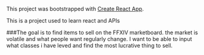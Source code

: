 This project was bootstrapped with [Create React App](https://github.com/facebook/create-react-app).

This is a project used to learn react and APIs

###The goal is to find items to sell on the FFXIV marketboard.
the market is volatile and what people want regularly change. I want to be able to input what classes i have leved and find the most lucrative thing to sell.